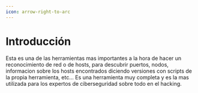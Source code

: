 ```yaml
---
icon: arrow-right-to-arc
---
```


# Introducción

Esta es una de las herramientas mas importantes a la hora de hacer un reconocimiento de red o de hosts, para descubrir puertos, nodos, informacion sobre los hosts encontrados diciendo versiones con scripts de la propia herramienta, etc... Es una herramienta muy completa y es la mas utilizada para los expertos de ciberseguridad sobre todo en el hacking.
